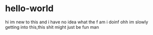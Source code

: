 # hello-world
hi im new to this and i have no idea what the f am i doinf
ohh im slowly getting into this,this shit might just be fun man
